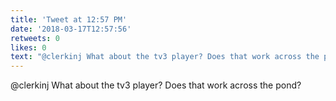 ```yaml
---
title: 'Tweet at 12:57 PM'
date: '2018-03-17T12:57:56'
retweets: 0
likes: 0
text: "@clerkinj What about the tv3 player? Does that work across the pond?"
---
```

@clerkinj What about the tv3 player? Does that work across the pond?